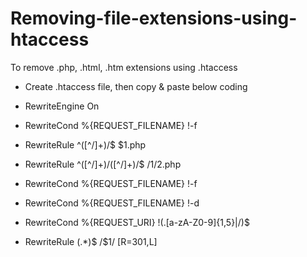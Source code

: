 # Removing-file-extensions-using-htaccess
To remove .php, .html, .htm extensions using .htaccess

- Create .htaccess file, then copy & paste below coding
 
- RewriteEngine On
- RewriteCond %{REQUEST_FILENAME} !-f
- RewriteRule ^([^/]+)/$ $1.php
- RewriteRule ^([^/]+)/([^/]+)/$ /$1/$2.php
- RewriteCond %{REQUEST_FILENAME} !-f
- RewriteCond %{REQUEST_FILENAME} !-d
- RewriteCond %{REQUEST_URI} !(\.[a-zA-Z0-9]{1,5}|/)$
- RewriteRule (.*)$ /$1/ [R=301,L] 

 

